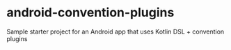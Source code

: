 # android-convention-plugins

Sample starter project for an Android app that uses Kotlin DSL + convention plugins

